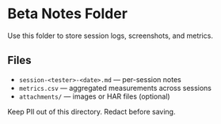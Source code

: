 # Beta Notes Folder

Use this folder to store session logs, screenshots, and metrics.

## Files

- `session-<tester>-<date>.md` — per-session notes
- `metrics.csv` — aggregated measurements across sessions
- `attachments/` — images or HAR files (optional)

Keep PII out of this directory. Redact before saving.
